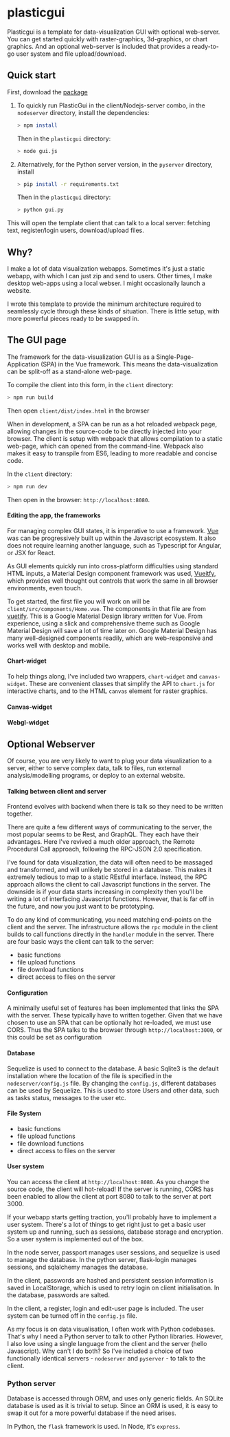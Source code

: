 


# plasticgui


Plasticgui is a template for data-visualization GUI with optional web-server. You can get started quickly with raster-graphics, 3d-graphics, or chart graphics. And an optional web-server is included that provides a ready-to-go user system and file upload/download.


## Quick start

First, download the [package](https://github.com/boscoh/plasticgui/archive/master.zip)

1.  To quickly run PlasticGui in the client/Nodejs-server combo, in the `nodeserver` directory, install the dependencies:

    ```bash
    > npm install
    ```

    Then in the `plasticgui` directory:

    ```bash
    > node gui.js
    ```

2.  Alternatively, for the Python server version, in the `pyserver` directory, install

    ```bash
    > pip install -r requirements.txt
    ```

    Then in the `plasticgui` directory:

    ```bash
    > python gui.py
    ```

This will open the template client that can talk to a local server: fetching text, register/login users, download/upload files.

## Why?

I make a lot of data visualization webapps. Sometimes it's just a static webapp, with which I can just zip and send to users. Other times, I make  desktop web-apps using a local webser. I might occasionally launch a website.

I wrote this template to provide the minimum architecture required to seamlessly cycle through these kinds of situation. There is little setup, with more powerful pieces ready to be swapped in.

## The GUI page

The framework for the data-visualization GUI is as a Single-Page-Application (SPA) in the Vue framework. This means the data-visualization can be split-off as a stand-alone web-page. 

To compile the client into this form, in the `client` directory:

```bash
> npm run build
```

Then open `client/dist/index.html` in the browser

When in development, a SPA can be run as a hot reloaded webpack page, allowing changes in the source-code to be directly injected into your browser. The client is setup with webpack that allows compilation to a static web-page, which can opened from the command-line. Webpack also makes it easy to transpile from ES6, leading to more readable and concise code.

In the `client` directory:

```bash
> npm run dev
```

Then open in the browser: `http://localhost:8080`.

#### Editing the app, the frameworks

For managing complex GUI states, it is imperative to use a framework. [Vue](https://vuejs.org/) was can be progressively built up within the Javascript ecosystem. It also does not require learning another language, such as Typescript for Angular, or JSX for React. 

As GUI elements quickly run into cross-platform difficulties using standard HTML inputs, a Material Design component framework was used, [Vueitfy](https://vuetifyjs.com/en/getting-started/quick-start), which provides well thought out controls that work the same in all browser environments, even touch.

To get started, the first file you will work on will be `client/src/components/Home.vue`. The components in that file are from [vuetify](https://vuetifyjs.com/en/getting-started/quick-start). This is a Google Material Design library written for Vue. From experience, using a slick and comprehensive theme such as Google Material Design will save a lot of time later on. Google Material Design has many well-designed components readily, which are web-responsive and works well with desktop and mobile.

#### Chart-widget

To help things along, I've included two wrappers, `chart-widget` and `canvas-widget`. These are convenient classes that simplify the API to `chart.js` for interactive charts, and to the HTML `canvas` element for raster graphics.

#### Canvas-widget

#### Webgl-widget

## Optional Webserver

Of course, you are very likely to want to plug your data visualization to a server, either to serve complex data, talk to files, run external analysis/modelling programs, or deploy to an external website.

#### Talking between client and server

Frontend evolves with backend when there is talk so they need to be written together.

There are quite a few different ways of communicating to the server, the most popular seems to be Rest, and GraphQL. They each have their advantages. Here I've revived a much older approach, the Remote Procedural Call approach, following the RPC-JSON 2.0 specification.

I've found for data visualization, the data will often need to be massaged and transformed, and will unlikely be stored in a database. This makes it extremely tedious to map to a static REstful interface. Instead, the RPC approach allows the client to call Javascript functions in the server. The downside is if your data starts increasing in complexity then you'll be writing a lot of interfacing Javascript functions. However, that is far off in the future, and now you just want to be prototyping.

To do any kind of communicating, you need matching end-points on the client and the server. The infrastructure allows the `rpc` module in the client builds to call functions directly in the `handler` module in the server. There are four basic ways the client can talk to the server:

- basic functions
- file upload functions
- file download functions
- direct access to files on the server

#### Configuration

A minimally useful set of features has been implemented that links the SPA with the server. These typically have to written together. Given that we have chosen to use an SPA that can be optionally hot re-loaded, we must use CORS. Thus the SPA talks to the browser through `http://localhost:3000`, or this could be set as configuration

#### Database

Sequelize is used to connect to the database. A basic Sqlite3 is the default installation where the location of the file is specified in the `nodeserver/config.js` file. By changing the `config.js`, different databases can be used by Sequelize. This is used to store Users and other data, such as tasks status, messages to the user etc.

#### File System

- basic functions
- file upload functions
- file download functions
- direct access to files on the server

#### User system

You can access the client at `http://localhost:8080`. As you change the source code, the client will hot-reload! If the server is running, CORS has been enabled to allow the client at port 8080 to talk to the server at port 3000.

If your webapp starts getting traction, you'll probably have to implement a user system. There's a lot of things to get right just to get a basic user system up and running, such as sessions, database storage and encryption. So a user system is implemented out of the box.

In the node server, passport manages user sessions, and sequelize is used to manage the database. In the python server, flask-login manages sessions, and sqlalchemy manages the database.

In the client, passwords are hashed and persistent session information is saved in LocalStorage, which is used to retry login on client initialisation. In the database, passwords are salted.

In the client, a register, login and edit-user page is included. The user system can be turned off in the `config.js` file.

As my focus is on data visualisation, I often work with Python codebases. That's why I need a Python server to talk to other Python libraries. However, I also love using a single language from the client and the server (hello Javascript). Why can't I do both? So I've included a choice of two functionally identical servers - `nodeserver` and `pyserver` - to talk to the client.

### Python server

Database is accessed through ORM, and uses only generic fields. An SQLite database is used as it is trivial to setup. Since an ORM is used, it is easy to swap it out for a more powerful database if the need arises.

In Python, the `flask` framework is used. In Node, it's `express`.

  ​
